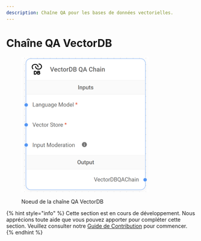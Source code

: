 ```yaml
---
description: Chaîne QA pour les bases de données vectorielles.
---
```


# Chaîne QA VectorDB

<figure><img src="../../../.gitbook/assets/image (41).png" alt="" width="339"><figcaption><p>Noeud de la chaîne QA VectorDB</p></figcaption></figure>

{% hint style="info" %}
Cette section est en cours de développement. Nous apprécions toute aide que vous pouvez apporter pour compléter cette section. Veuillez consulter notre [Guide de Contribution](broken-reference) pour commencer.
{% endhint %}